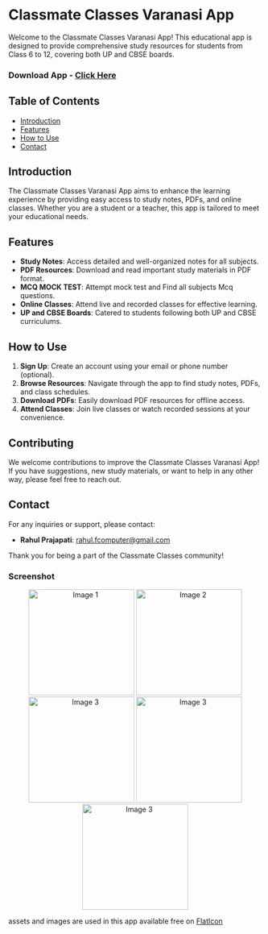 # Classmate Classes Varanasi App

Welcome to the Classmate Classes Varanasi App! This educational app is designed to provide comprehensive study resources for students from Class 6 to 12, covering both UP and CBSE boards.

### Download App - <a href = "https://github.com/wishrohitv/Classmate-Classes-Varanasi-App/releases/download/v2.5.0/app-release.apk">Click Here</a>

## Table of Contents

- [Introduction](#introduction)
- [Features](#features)
- [How to Use](#how-to-use)
- [Contact](#contact)

## Introduction

The Classmate Classes Varanasi App aims to enhance the learning experience by providing easy access to study notes, PDFs, and online classes. Whether you are a student or a teacher, this app is tailored to meet your educational needs.

## Features

- **Study Notes**: Access detailed and well-organized notes for all subjects.
- **PDF Resources**: Download and read important study materials in PDF format.
- **MCQ MOCK TEST**: Attempt mock test and Find all subjects Mcq questions.
- **Online Classes**: Attend live and recorded classes for effective learning.
- **UP and CBSE Boards**: Catered to students following both UP and CBSE curriculums.

## How to Use

1. **Sign Up**: Create an account using your email or phone number (optional).
2. **Browse Resources**: Navigate through the app to find study notes, PDFs, and class schedules.
3. **Download PDFs**: Easily download PDF resources for offline access.
4. **Attend Classes**: Join live classes or watch recorded sessions at your convenience.

## Contributing

We welcome contributions to improve the Classmate Classes Varanasi App! If you have suggestions, new study materials, or want to help in any other way, please feel free to reach out.

## Contact

For any inquiries or support, please contact:

- **Rahul Prajapati**: [rahul.fcomputer@gmail.com](mailto:rahul.fcomputer@gmail.com)

Thank you for being a part of the Classmate Classes community!

<h3>
Screenshot
</h3>
<p align="center">
  <img src="https://github.com/user-attachments/assets/3c5d2e79-8cd9-46cf-93aa-e147dc4212d0" alt="Image 1" width="210"/>
  <img src="https://github.com/user-attachments/assets/e2667138-82dc-4a7e-9f87-394b2a3aa3ca" alt="Image 2" width="210"/>
  <img src="https://github.com/user-attachments/assets/ebb41deb-b450-42c3-9d6f-1e997379483a" alt="Image 3" width="210"/>
  <img src="https://github.com/user-attachments/assets/5df862a9-7384-425e-97be-f002225cb87c" alt="Image 3" width="210"/>
  <img src="https://github.com/user-attachments/assets/29d74e5e-d9db-49b1-9fcc-cba633195e83" alt="Image 3" width="210"/>
</p>

assets and images are used in this app available free on <a href="https://www.flaticon.com/">FlatIcon</a>

